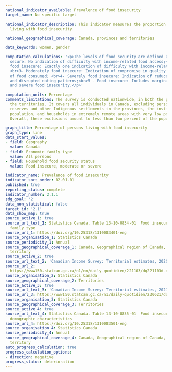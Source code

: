 ```yaml
---
national_indicator_available: Prevalence of food insecurity
target_name: No specific target

national_indicator_description: This indicator measures the proportion of families
  living with food insecurity.

national_geographical_coverage: Canada, provinces and territories

data_keywords: women, gender

computation_calculations: '<p>The levels of food security are defined as: <br>1- Food
  secure: No indication of difficulty with income-related food access;<br>2- Marginally
  food insecure: Exactly one indication of difficulty with income-related food access;
  <br>3- Moderately food insecure: Indication of compromise in quality and/or quantity
  of food consumed; <br>4- Severely food insecure: Indication of reduced food intake
  and disrupted eating patterns;<br>5 - Food insecure: Includes marginal, moderate
  and severe food insecurity.</p>'

computation_units: Percentage
comments_limitations: The survey is conducted nationwide, in both the provinces and
  the territories. It covers all individuals in Canada, excluding persons living on
  reserves and other Indigenous settlements in the provinces, the institutionalized
  population, and households in extremely remote areas with very low population density.
  Overall, these exclusions amount to less than two percent of the population.

graph_title: Percentage of persons living with food insecurity
graph_type: line
data_start_values:
- field: Geography
  value: Canada
- field: Economic family type
  value: All persons
- field: Household food security status
  value: Food insecure, moderate or severe

indicator_name: Prevalence of food insecurity
indicator_sort_order: 02-01-01
published: true
reporting_status: complete
indicator_number: 2.1.1
sdg_goal: '2'
data_non_statistical: false
target_id: '2.1'
data_show_map: true
source_active_1: true
source_url_text_1: Statistics Canada. Table 13-10-0834-01  Food insecurity by economic
  family type
source_url_1: https://doi.org/10.25318/1310083401-eng
source_organisation_1: Statistics Canada
source_periodicity_1: Annual
source_geographical_coverage_1: Canada, Geographical region of Canada, Province or
  territory
source_active_2: true
source_url_text_2: 'Canadian Income Survey: Territorial estimates, 2020'
source_url_2: 
  https://www150.statcan.gc.ca/n1/en/daily-quotidien/221103/dq221103d-eng.pdf?st=-1WriuZ8
source_organisation_2: Statistics Canada
source_geographical_coverage_2: Territories
source_active_3: true
source_url_text_3: 'Canadian Income Survey: Territorial estimates, 2021'
source_url_3: https://www150.statcan.gc.ca/n1/daily-quotidien/230621/dq230621c-eng.htm
source_organisation_3: Statistics Canada
source_geographical_coverage_3: Territories
source_active_4: true
source_url_text_4: Statistics Canada. Table 13-10-0835-01  Food insecurity by selected
  demographic characteristics
source_url_4: https://doi.org/10.25318/1310083501-eng
source_organisation_4: Statistics Canada
source_periodicity_4: Annual
source_geographical_coverage_4: Canada, Geographical region of Canada, Province or
  territory
auto_progress_calculation: true
progress_calculation_options:
- direction: negative
progress_status: deterioration
---
```

